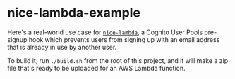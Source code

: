 # nice-lambda-example

Here's a real-world use case for [`nice-lambda`](https://github.com/lafiosca/nice-lambda),
a Cognito User Pools pre-signup hook which prevents users from signing up with an email
address that is already in use by another user.

To build it, run `./build.sh` from the root of this project, and
it will make a zip file that's ready to be uploaded for an AWS
Lambda function.
